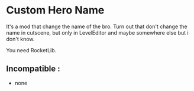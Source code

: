 # Custom Hero Name
 It's a mod that change the name of the bro. Turn out that don't change the name in cutscene, but only in LevelEditor and maybe somewhere else but i don't know.  
   
 You need RocketLib.
 ## Incompatible :
 * none
